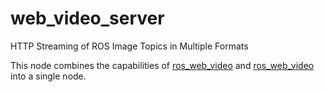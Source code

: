 web_video_server
================

HTTP Streaming of ROS Image Topics in Multiple Formats


This node combines the capabilities of [ros_web_video](https://github.com/RobotWebTools/ros_web_video) and [ros_web_video](https://github.com/RobotWebTools/mjpeg_server) into a single node. 
